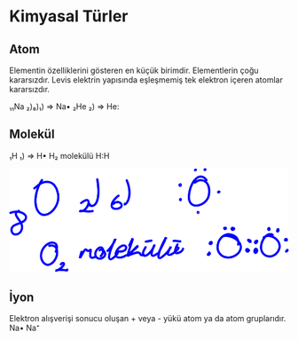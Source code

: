 # Kimyasal Türler

## Atom
Elementin özelliklerini gösteren en küçük birimdir. Elementlerin çoğu kararsızdır.
Levis elektrin yapısında eşleşmemiş tek elektron içeren atomlar kararsızdır.

₁₁Na ₂)₈)₁) ⇒  Na•
₂He ₂) ⇒  He:


## Molekül
₁H ₁) ⇒  H•
H₂ molekülü H:H

![image](molekül-örneği.svg)


## İyon
Elektron alışverişi sonucu oluşan + veya - yükü atom ya da atom gruplarıdır.
Na•   Na⁺

